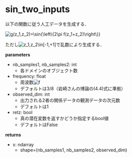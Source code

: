 # sin_two_inputs
以下の関数に従う人工データを生成する．

<img src="https://latex.codecogs.com/gif.latex?g(z_1,z_2)=\sin{\left\{2\pi&space;f(z_1&plus;z_2)\right\}}" title="g(z_1,z_2)=\sin{\left\{2\pi f(z_1+z_2)\right\}}" />

ただし<img src="https://latex.codecogs.com/gif.latex?z_1,z_2\in[-1,&plus;1]" title="z_1,z_2\in[-1,+1]" />で乱数により生成する．

**parameters**
- nb_samples1, nb_samples2: int
   - 各ドメインのオブジェクト数
- frequency: float
   - 周波数<img src="https://latex.codecogs.com/gif.latex?f" title="f" />
   - デフォルトは3/8（岩崎さんの博論の(4.4)式に準拠）
- observed_dim: int
   - 出力される2者の関係データの観測データの次元数
   - デフォルトは1
- retz: bool
   - 真の潜在変数を返すかどうか指定するbool値
   - デフォルトはFalse
   
   
**returns**
- x: ndarray
   - shape=(nb_samples1, nb_samples2, observed_dim)